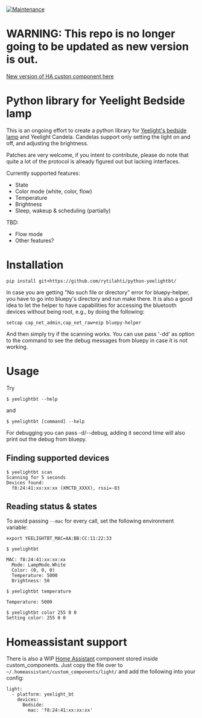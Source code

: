 [![Maintenance](https://img.shields.io/badge/Maintained%3F-No-red.svg)](https://github.com/hcoohb/python-yeelightbt/graphs/commit-activity)


# WARNING: This repo is no longer going to be updated as new version is out.

[New version of HA custon component here](https://github.com/hcoohb/hass-yeelightbt)



# Python library for Yeelight Bedside lamp

This is an ongoing effort to create a python library for [Yeelight's bedside lamp](http://www.yeelight.com/en_US/product/yeelight-ctd) and Yeelight Candela.
Candelas support only setting the light on and off, and adjusting the brightness.

Patches are very welcome, if you intent to contribute, please do note that quite a lot of the protocol is already figured out but lacking interfaces.

Currently supported features:
* State
* Color mode (white, color, flow)
* Temperature
* Brightness
* Sleep, wakeup & scheduling (partially)

TBD:
* Flow mode
* Other features?

# Installation

```
pip install git+https://github.com/rytilahti/python-yeelightbt/
```

In case you are getting "No such file or directory" error for bluepy-helper, you have to go into bluepy's directory and run make there.
It is also a good idea to let the helper to have capabilities for accessing the bluetooth devices without being root, e.g., by doing the following:

```
setcap cap_net_admin,cap_net_raw+eip bluepy-helper
```

And then simply try if the scanning works. You can use pass '-dd' as option to the command to see the debug messages from bluepy in case it is not working.

# Usage

Try
```
$ yeelightbt --help
```
and
```
$ yeelightbt [command] --help
```

For debugging you can pass -d/--debug, adding it second time will also print out the debug from bluepy.

## Finding supported devices

```
$ yeelightbt scan
Scanning for 5 seconds
Devices found:
  f8:24:41:xx:xx:xx (XMCTD_XXXX), rssi=-83

```

## Reading status & states

To avoid passing ```--mac``` for every call, set the following environment variable:

```
export YEELIGHTBT_MAC=AA:BB:CC:11:22:33
```

```
$ yeelightbt

MAC: f8:24:41:xx:xx:xx
  Mode: LampMode.White
  Color: (0, 0, 0)
  Temperature: 5000
  Brightness: 50
```

```
$ yeelightbt temperature

Temperature: 5000
```

```
$ yeelightbt color 255 0 0
Setting color: 255 0 0
```

# Homeassistant support

There is also a WIP [Home Assistant](https://home-assistant.io/) component stored inside custom_components.
Just copy the file over to `~/.homeassistant/custom_components/light/` and add the following into your config:

```
light:
  - platform: yeelight_bt
    devices:
      Bedside:
        mac: 'f8:24:41:xx:xx:xx'
```

